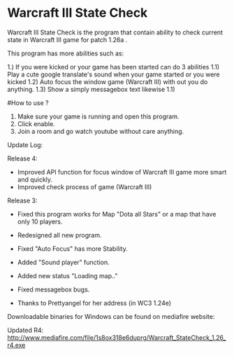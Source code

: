 # Warcraft III State Check

Warcraft III State Check is the program that contain ability to check current state in Warcraft III game for patch 1.26a .

This program has more abilities such as:

1.) If you were kicked or your game has been started can do 3 abilities 
  1.1) Play a cute google translate's sound when your game started or you were kicked
  1.2) Auto focus the window game (Warcraft III) with out you do anything.
  1.3) Show a simply messagebox text likewise 1.1)
  
#How to use ?

1) Make sure your game is running and open this program.
2) Click enable.
3) Join a room and go watch youtube without care anything.
 
Update Log:

  Release 4:
  - Improved API function for focus window of Warcraft III game more smart and quickly.
  - Improved check process of game (Warcraft III)
  
  Release 3:
  - Fixed this program works for Map "Dota all Stars" or a map that have only 10 players.
  - Redesigned all new program.
  - Fixed "Auto Focus" has more Stability.
  - Added "Sound player" function.
  - Added new status "Loading map.."
  - Fixed messagebox bugs.



- Thanks to Prettyangel for her address (in WC3 1.24e)

Downloadable binaries for Windows can be found on mediafire website:

Updated R4: http://www.mediafire.com/file/1s8ox318e6duprg/Warcraft_StateCheck_1.26_r4.exe

